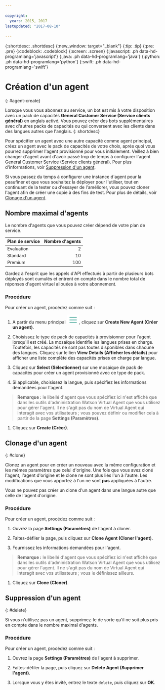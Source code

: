 ```yaml
---

copyright:
  years: 2015, 2017
lastupdated: "2017-08-10"

---
```


{:shortdesc: .shortdesc}
{:new_window: target="_blank"}
{:tip: .tip}
{:pre: .pre}
{:codeblock: .codeblock}
{:screen: .screen}
{:javascript: .ph data-hd-programlang='javascript'}
{:java: .ph data-hd-programlang='java'}
{:python: .ph data-hd-programlang='python'}
{:swift: .ph data-hd-programlang='swift'}

# Création d'un agent
{: #agent-create}

Lorsque vous vous abonnez au service, un bot est mis à votre disposition avec un pack de capacités **General Customer Service (Service clients général)** en anglais activé. 
Vous pouvez créer des bots supplémentaires avec d'autres packs de capacités ou qui conversent avec les clients dans des langues
autres que l'anglais.
{: shortdesc}

Pour spécifier un agent avec une autre capacité comme agent principal, créez un
agent avec le pack de capacités de votre choix, après quoi vous pourrez supprimer l'agent
provisionné pour vous initialement. Veillez à bien changer d'agent avant d'avoir passé trop de temps à configurer l'agent General Customer Service (Service clients général). Pour plus d'informations, voir [Suppression d'un agent](agent-create.html#delete). 

Si vous passez du temps à configurer une instance d'agent pour la peaufiner et que vous souhaitez
la déployer pour l'utiliser, tout en continuant de la tester ou d'essayer de l'améliorer, vous pouvez cloner l'agent
afin de créer une copie à des fins de test. Pour plus de détails, voir [Clonage d'un agent](agent-create.html#clone). 

## Nombre maximal d'agents

Le nombre d'agents que vous pouvez créer dépend de votre plan de service.

| Plan de service  |      Nombre d'agents  |
|------------------|----------------------:|
| Evaluation       |                     2 |
| Standard         |                    10 |
| Premium          |                   100 |

Gardez à l'esprit que les appels d'API effectués à partir de plusieurs bots
déployés sont cumulés et entrent en compte dans le nombre total de réponses
d'agent virtuel allouées à votre abonnement. 

### Procédure

Pour créer un agent, procédez comme suit :

1.  A partir du menu principal ![Icône avec trois lignes horizontales](images/hamburger.png), cliquez sur **Create New Agent (Créer un agent)**.

1.  Choisissez le type de pack de capacités à provisionner pour l'agent lorsqu'il est créé.
   La mosaïque identifie les langues prises en charge. Toutefois, les capacités ne sont pas toutes disponibles dans chacune des langues. Cliquez sur le lien **View Details (Afficher les détails)** pour afficher une liste complète des capacités prises en charge par langue. 

1.  Cliquez sur **Select (Sélectionner)** sur une mosaïque de pack de capacités pour créer un agent provisionné avec ce type de pack.

1.  Si applicable, choisissez la langue, puis spécifiez les informations demandées pour l'agent.
   >**Remarque :** le libellé d'agent que vous spécifiez ici n'est affiché que dans les outils d'administration Watson Virtual Agent que vous utilisez pour gérer l'agent. 
Il ne s'agit pas du nom de Virtual Agent qui interagit avec vos utilisateurs ; vous
pouvez définir ou modifier cela à partir de la page **Settings
(Paramètres)**.
1.  Cliquez sur **Create (Créer)**.

## Clonage d'un agent
{: #clone}

Clonez un agent pour en créer un nouveau avec la même configuration et les mêmes
paramètres que celui d'origine. Une fois que vous avez cloné l'agent, l'agent d'origine
et le clone ne sont plus liés l'un à l'autre. Les modifications que vous apportez à
l'un ne sont **pas** appliquées à l'autre. 

Vous ne pouvez pas créer un clone d'un agent dans une langue autre que celle de
l'agent d'origine.

### Procédure

Pour créer un agent, procédez comme suit : 

1.  Ouvrez la page **Settings (Paramètres)** de l'agent à
cloner.

1.  Faites-défiler la page, puis cliquez sur **Clone Agent (Cloner l'agent)**.

1.  Fournissez les informations demandées pour l'agent.
   >**Remarque :** le libellé d'agent que vous spécifiez ici n'est
affiché que dans les outils d'administration Watson Virtual Agent que vous utilisez pour
gérer l'agent. Il ne s'agit pas du nom de Virtual Agent qui interagit avec vos
utilisateurs ; vous le définissez ailleurs.
1.  Cliquez sur **Clone (Cloner)**. 

## Suppression d'un agent
{: #delete}

Si vous n'utilisez pas un agent, supprimez-le de sorte qu'il ne soit plus pris en
compte dans le nombre maximal d'agents. 

### Procédure

Pour créer un agent, procédez comme suit : 

1.  Ouvrez la page **Settings (Paramètres)** de l'agent à supprimer.

1.  Faites-défiler la page, puis cliquez sur **Delete Agent (Supprimer l'agent)**.

1.  Lorsque vous y êtes invité, entrez le texte `delete`, puis cliquez sur **OK**.
